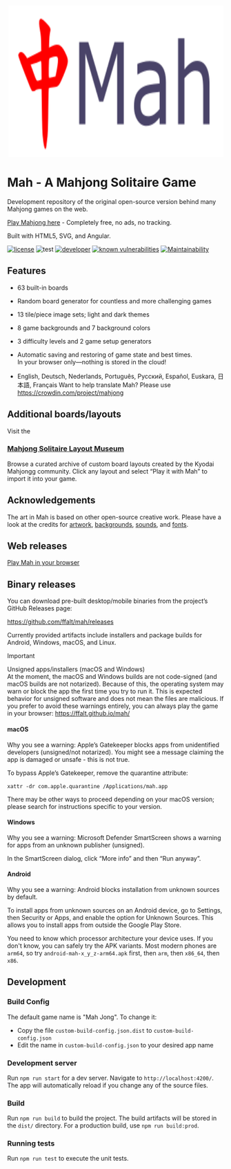 <div align="center">
	<img width="500" height="350" src="logo.svg" alt="Mah">
</div>

# Mah - A Mahjong Solitaire Game

Development repository of the original open-source version behind many Mahjong games on the web.

[Play Mahjong here](https://ffalt.github.io/mah/) - Completely free, no ads, no tracking.

Built with HTML5, SVG, and Angular.

[![license](https://img.shields.io/github/license/ffalt/mah.svg)](http://opensource.org/licenses/MIT)
![test](https://github.com/ffalt/mah/workflows/test/badge.svg)
[![developer](https://img.shields.io/badge/developer-awesome-brightgreen.svg)](https://github.com/ffalt/mah)
[![known vulnerabilities](https://snyk.io/test/github/ffalt/mah/badge.svg)](https://snyk.io/test/github/ffalt/mah)
[![Maintainability](https://qlty.sh/gh/ffalt/projects/mah/maintainability.svg)](https://qlty.sh/gh/ffalt/projects/mah)

## Features

* 63 built-in boards

* Random board generator for countless and more challenging games

* 13 tile/piece image sets; light and dark themes

* 8 game backgrounds and 7 background colors

* 3 difficulty levels and 2 game setup generators

* Automatic saving and restoring of game state and best times.   
  In your browser only—nothing is stored in the cloud!

* English, Deutsch, Nederlands, Português, Русский, Español, Euskara, 日本語, Français
  Want to help translate Mah? Please use <https://crowdin.com/project/mahjong>

## Additional boards/layouts

Visit the

### [Mahjong Solitaire Layout Museum](https://ffalt.github.io/mahseum/)

Browse a curated archive of custom board layouts created by the Kyodai Mahjongg community.
Click any layout and select “Play it with Mah” to import it into your game.

## Acknowledgements

The art in Mah is based on other open-source creative work.
Please have a look at the credits for [artwork](src/assets/svg/README.md), [backgrounds](src/assets/img/README.md), [sounds](src/assets/sounds/README.md), and [fonts](src/assets/fonts/README.md).

## Web releases

[Play Mah in your browser](https://ffalt.github.io/mah/)

## Binary releases

You can download pre-built desktop/mobile binaries from the project’s GitHub Releases page:

https://github.com/ffalt/mah/releases

Currently provided artifacts include installers and package builds for Android, Windows, macOS, and Linux.

> [!IMPORTANT]
>
> Unsigned apps/installers (macOS and Windows)  
> At the moment, the macOS and Windows builds are not code-signed (and macOS builds are not notarized). 
> Because of this, the operating system may warn or block the app the first time you try to run it. 
> This is expected behavior for unsigned software and does not mean the files are malicious.
> If you prefer to avoid these warnings entirely, you can always play the game in your browser: https://ffalt.github.io/mah/

#### macOS

Why you see a warning: Apple’s Gatekeeper blocks apps from unidentified developers (unsigned/not notarized).
You might see a message claiming the app is damaged or unsafe - this is not true.

To bypass Apple’s Gatekeeper, remove the quarantine attribute:

```shell
xattr -dr com.apple.quarantine /Applications/mah.app
```

There may be other ways to proceed depending on your macOS version; please search for instructions specific to your version.

#### Windows

Why you see a warning: Microsoft Defender SmartScreen shows a warning for apps from an unknown publisher (unsigned).

In the SmartScreen dialog, click “More info” and then “Run anyway”.

#### Android

Why you see a warning: Android blocks installation from unknown sources by default.

To install apps from unknown sources on an Android device, go to Settings, then Security or Apps, 
and enable the option for Unknown Sources. This allows you to install apps from outside the Google Play Store.

You need to know which processor architecture your device uses. If you don't know, you can safely try the APK variants.
Most modern phones are `arm64`, so try `android-mah-x_y_z-arm64.apk` first, then `arm`, then `x86_64`, then `x86`. 


## Development

### Build Config

The default game name is "Mah Jong". To change it:

* Copy the file `custom-build-config.json.dist` to `custom-build-config.json`
* Edit the name in `custom-build-config.json` to your desired app name

### Development server

Run `npm run start` for a dev server. Navigate to `http://localhost:4200/`. The app will automatically reload if you change any of the source files.

### Build

Run `npm run build` to build the project. The build artifacts will be stored in the `dist/` directory. For a production build, use `npm run build:prod`.

### Running tests

Run `npm run test` to execute the unit tests.
